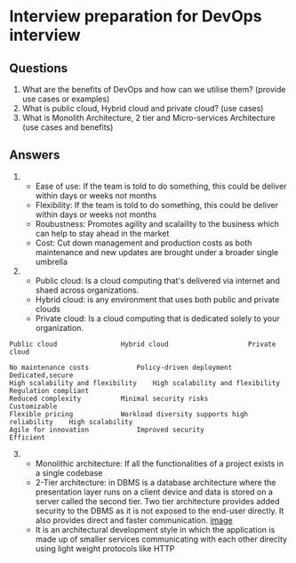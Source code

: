 # Interview preparation for DevOps interview

## Questions

1. What are the benefits of DevOps and how can we utilise them? (provide use cases or examples)
2. What is public cloud, Hybrid cloud and private cloud? (use cases)
3. What is Monolith Architecture, 2 tier and Micro-services Architecture (use cases and benefits)

## Answers

1.	
	- Ease of use: If the team is told to do something, this could be deliver within days or weeks not months
	- Flexibility: If the team is told to do something, this could be deliver within days or weeks not months
	- Roubustness: Promotes agility and scalaility to the business which can help to stay ahead in the market 
	- Cost: Cut down management and production costs as both maintenance and new updates are brought under a broader single umbrella


2.
	- Public cloud: Is a cloud computing that's delivered via internet and shaed across organizations.
	- Hybrid cloud: is any environment that uses both public and private clouds
	- Private cloud: Is a cloud computing that is dedicated solely to your organization. 

```
Public cloud				Hybrid cloud					Private cloud

No maintenance costs			Policy-driven deployment			Dedicated,secure
High scalability and flexibility	High scalability and flexibility		Regulation compliant
Reduced complexity			Minimal security risks				Customizable
Flexible pricing			Workload diversity supports high reliability	High scalability	
Agile for innovation			Improved security				Efficient
```

3. 
	- Monolithic architecture: If all the functionalities of a project exists in a single codebase
	- 2-Tier architecture: in DBMS is a database architecture where the presentation layer runs on a client device and data is stored on a server called the second tier. Two tier architecture provides added security to the DBMS as it is not exposed to the end-user directly. It also provides direct and faster communication.
	[image](https://www.guru99.com/images/1/091318_0745_DBMSArchite2.png)
	- It is an architectural development style in which the application is made up of smaller services communicating with each other direclty using light weight protocols like HTTP

